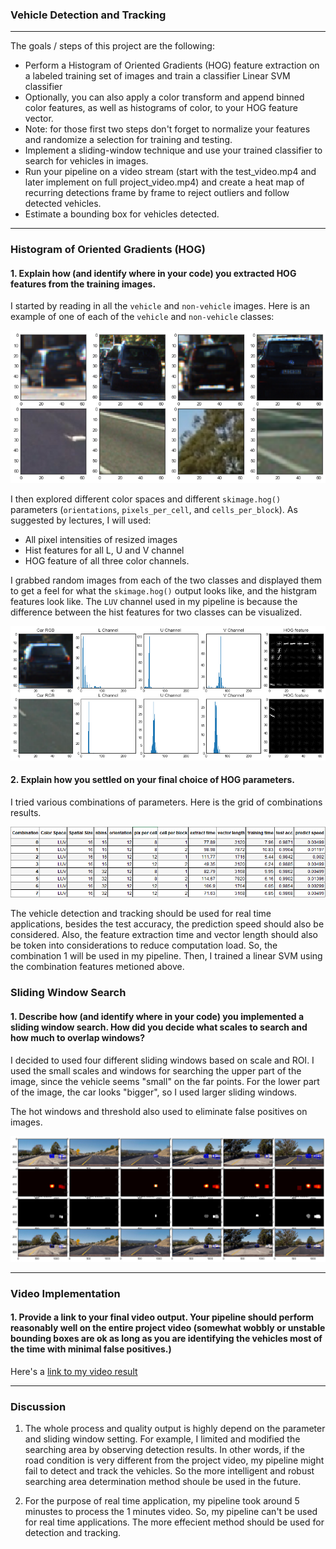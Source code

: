 
### Vehicle Detection and Tracking

---

The goals / steps of this project are the following:

* Perform a Histogram of Oriented Gradients (HOG) feature extraction on a labeled training set of images and train a classifier Linear SVM classifier
* Optionally, you can also apply a color transform and append binned color features, as well as histograms of color, to your HOG feature vector. 
* Note: for those first two steps don't forget to normalize your features and randomize a selection for training and testing.
* Implement a sliding-window technique and use your trained classifier to search for vehicles in images.
* Run your pipeline on a video stream (start with the test_video.mp4 and later implement on full project_video.mp4) and create a heat map of recurring detections frame by frame to reject outliers and follow detected vehicles.
* Estimate a bounding box for vehicles detected.

[//]: # (Image References)
[image1]: ./output_images/data_preview.png
[image2]: ./output_images/combination.PNG
[image3]: ./output_images/features_vis.png
[image4]: ./output_images/labeled_heatmap.png
  
---
### Histogram of Oriented Gradients (HOG)

#### 1. Explain how (and identify where in your code) you extracted HOG features from the training images.

I started by reading in all the `vehicle` and `non-vehicle` images.  Here is an example of one of each of the `vehicle` and `non-vehicle` classes:

![alt text][image1]

I then explored different color spaces and different `skimage.hog()` parameters (`orientations`, `pixels_per_cell`, and `cells_per_block`). As suggested by lectures, I will used: 

* All pixel intensities of resized images
* Hist features for all L, U and V channel
* HOG feature of all three color channels. 

I grabbed random images from each of the two classes and displayed them to get a feel for what the `skimage.hog()` output looks like, and the histgram features look like. The `LUV` channel used in my pipeline is because the difference between the hist features for two classes can be visualized. 

![alt text][image3]

#### 2. Explain how you settled on your final choice of HOG parameters.

I tried various combinations of parameters. Here is the grid of combinations results.

![alt text][image2]

The vehicle detection and tracking should be used for real time applications, besides the test accuracy, the prediction speed should also be considered. Also, the feature extraction time and vector length should also be token into considerations to reduce computation load. So, the combination 1 will be used in my pipeline. Then, I trained a linear SVM using the combination features metioned above. 

### Sliding Window Search

#### 1. Describe how (and identify where in your code) you implemented a sliding window search.  How did you decide what scales to search and how much to overlap windows?

I decided to used four different sliding windows based on scale and ROI. I used the small scales and windows for searching the upper part of the image, since the vehicle seems "small" on the far points. For the lower part of the image, the car looks "bigger", so I used larger sliding windows.

The hot windows and threshold also used to eliminate false positives on images. 

![alt text][image4]

---

### Video Implementation

#### 1. Provide a link to your final video output.  Your pipeline should perform reasonably well on the entire project video (somewhat wobbly or unstable bounding boxes are ok as long as you are identifying the vehicles most of the time with minimal false positives.)
Here's a [link to my video result](https://youtu.be/-_3eJISTUt8)


---

### Discussion

1. The whole process and quality output is highly depend on the parameter and sliding window setting. For example, I limited and modified the searching area by observing detection results. In other words, if the road condition is very different from the project video, my pipeline might fail to detect and track the vehicles. So the more intelligent and robust searching area determination method shoule be used in the future. 


2. For the purpose of real time application, my pipeline took around 5 minustes to process the 1 minutes video. So, my pipeline can't be used for real time applications. The more effecient method should be used for detection and tracking.

